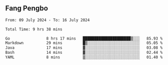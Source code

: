 ## Fang Pengbo

<!--START_SECTION:waka-->

```txt
From: 09 July 2024 - To: 16 July 2024

Total Time: 9 hrs 38 mins

Go                8 hrs 17 mins   █████████████████████▒░░░   85.93 %
Markdown          29 mins         █▒░░░░░░░░░░░░░░░░░░░░░░░   05.05 %
Java              17 mins         ▓░░░░░░░░░░░░░░░░░░░░░░░░   03.08 %
Bash              14 mins         ▓░░░░░░░░░░░░░░░░░░░░░░░░   02.44 %
YAML              8 mins          ▒░░░░░░░░░░░░░░░░░░░░░░░░   01.40 %
```

<!--END_SECTION:waka-->